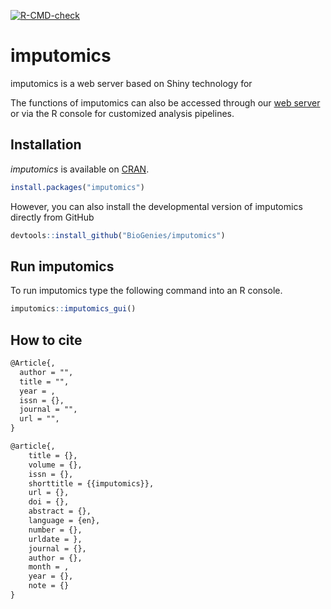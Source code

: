   <!-- badges: start -->
[![R-CMD-check](https://github.com/michbur/metabolomics-missing-value-imputation/actions/workflows/R-CMD-check.yaml/badge.svg)](https://github.com/michbur/metabolomics-missing-value-imputation/actions/workflows/R-CMD-check.yaml)
  <!-- badges: end -->

# imputomics

imputomics is a web server based on Shiny technology for 

The functions of imputomics can also be accessed through our [web server](http://) or via the R console for customized analysis pipelines.

## Installation

*imputomics* is available on [CRAN](https://cran.r-project.org/package=imputomics). 

```R
install.packages("imputomics")
```

However, you can also install the developmental version of imputomics directly from GitHub

```R
devtools::install_github("BioGenies/imputomics")
```

## Run imputomics

To run imputomics type the following command into an R console.

```R
imputomics::imputomics_gui()
```

## How to cite



```tex
@Article{,
  author = "",
  title = "",
  year = , 
  issn = {},
  journal = "",
  url = "",
}

@article{,
	title = {},
	volume = {},
	issn = {},
	shorttitle = {{imputomics}},
	url = {},
	doi = {},
	abstract = {},
	language = {en},
	number = {},
	urldate = },
	journal = {},
	author = {},
	month = ,
	year = {},
	note = {}
}
```
